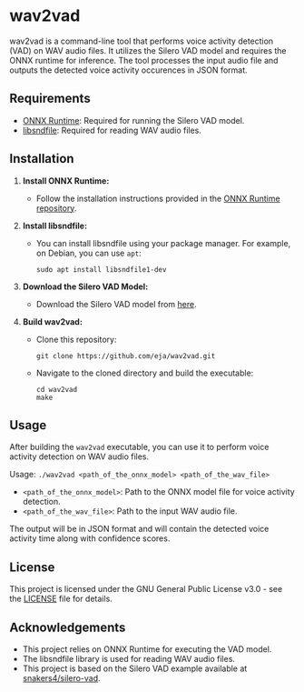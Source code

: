 # wav2vad

wav2vad is a command-line tool that performs voice activity detection (VAD) on WAV audio files. It utilizes the Silero VAD model and requires the ONNX runtime for inference. The tool processes the input audio file and outputs the detected voice activity occurences in JSON format.

## Requirements

- [ONNX Runtime](https://github.com/microsoft/onnxruntime): Required for running the Silero VAD model.
- [libsndfile](http://www.mega-nerd.com/libsndfile/): Required for reading WAV audio files.

## Installation

1. **Install ONNX Runtime:**
   - Follow the installation instructions provided in the [ONNX Runtime repository](https://github.com/microsoft/onnxruntime).

2. **Install libsndfile:**
   - You can install libsndfile using your package manager. For example, on Debian, you can use `apt`:
     ```
     sudo apt install libsndfile1-dev
     ```

3. **Download the Silero VAD Model:**
   - Download the Silero VAD model from [here](https://github.com/snakers4/silero-vad/blob/master/files/silero_vad.onnx).


4. **Build wav2vad:**
   - Clone this repository:
     ```
     git clone https://github.com/eja/wav2vad.git
     ```
   - Navigate to the cloned directory and build the executable:
     ```
     cd wav2vad
     make
     ```

## Usage

After building the `wav2vad` executable, you can use it to perform voice activity detection on WAV audio files.

Usage: ```./wav2vad <path_of_the_onnx_model> <path_of_the_wav_file>```

- `<path_of_the_onnx_model>`: Path to the ONNX model file for voice activity detection.
- `<path_of_the_wav_file>`: Path to the input WAV audio file.


The output will be in JSON format and will contain the detected voice activity time along with confidence scores.

## License

This project is licensed under the GNU General Public License v3.0 - see the [LICENSE](LICENSE) file for details.

## Acknowledgements

- This project relies on ONNX Runtime for executing the VAD model.
- The libsndfile library is used for reading WAV audio files.
- This project is based on the Silero VAD example available at [snakers4/silero-vad](https://github.com/snakers4/silero-vad/tree/master/examples/cpp).



